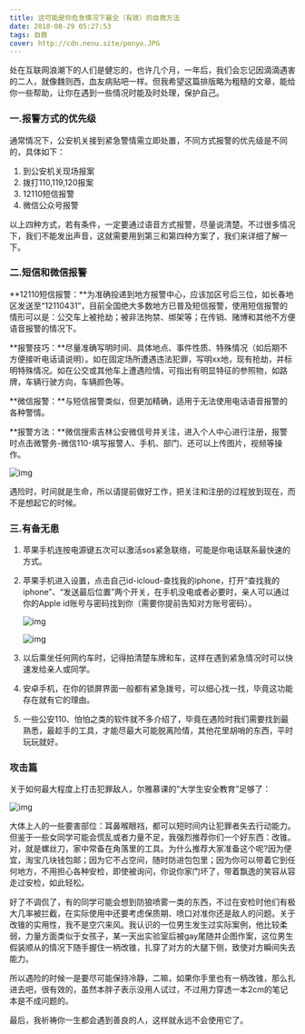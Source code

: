 ```yaml
---
title: 这可能是你危急情况下最全（有效）的自救方法
date: 2018-08-29 05:27:53
tags: 自救
cover: http://cdn.nenu.site/ponyo.JPG
---
```


处在互联网浪潮下的人们是健忘的，也许几个月，一年后，我们会忘记因滴滴遇害的二人，就像魏则西，血友病贴吧一样。但我希望这篇排版略为粗糙的文章，能给你一些帮助，让你在遇到一些情况时能及时处理，保护自己。

### 一.报警方式的优先级

通常情况下，公安机关接到紧急警情需立即处置，不同方式报警的优先级是不同的，具体如下：

1. 到公安机关现场报案
2. 拨打110,119,120报案
3. 12110短信报警
4. 微信公众号报警

以上四种方式，若有条件，一定要通过语音方式报警，尽量说清楚。不过很多情况下，我们不能发出声音，这就需要用到第三和第四种方案了，我们来详细了解一下。

### 二.短信和微信报警

**12110短信报警：**为准确投递到地方报警中心，应该加区号后三位，如长春地区发送至“12110431”，目前全国绝大多数地方已普及短信报警，使用短信报警的情形可以是：公交车上被抢劫；被非法拘禁、绑架等；在传销、赌博和其他不方便语音报警的情况下。

**报警技巧：**尽量准确写明时间、具体地点、事件性质、特殊情况（如后期不方便接听电话请说明）。如在固定场所遭遇违法犯罪，写明xx地，现有抢劫，并标明特殊情况。如在公交或其他车上遭遇险情，可指出有明显特征的参照物，如路牌，车辆行驶方向，车辆颜色等。

**微信报警：**与短信报警类似，但更加精确，适用于无法使用电话语音报警的各种警情。

**报警方法：**微信搜索吉林公安微信号并关注，进入个人中心进行注册，报警时点击微警务-微信110-填写报警人、手机、部门、还可以上传图片，视频等操作。

![img](http://cdn.nenu.site/611.png)

遇险时，时间就是生命，所以请提前做好工作，把关注和注册的过程放到现在，而不是想起它的时候。

### 三.有备无患

1. 苹果手机连按电源键五次可以激活sos紧急联络，可能是你电话联系最快速的方式。

2. 苹果手机进入设置，点击自己id-icloud-查找我的iphone，打开“查找我的iphone”、“发送最后位置”两个开关，在手机没电或者必要时，亲人可以通过你的Apple id账号与密码找到你（需要你提前告知对方账号密码）。

   ![img](http://cdn.nenu.site/612.png)

   ![img](http://cdn.nenu.site/613.png)

3. 以后乘坐任何网约车时，记得拍清楚车牌和车，这样在遇到紧急情况时可以快速发给亲人或同学。

4. 安卓手机，在你的锁屏界面一般都有紧急拨号，可以细心找一找，毕竟这功能存在就有它的理由。

5. 一些公安110、怕怕之类的软件就不多介绍了，毕竟在遇险时我们需要找到最熟悉，最趁手的工具，才能尽最大可能脱离险情，其他花里胡哨的东西，平时玩玩就好。

### 攻击篇

关于如何最大程度上打击犯罪敌人，尔雅慕课的“大学生安全教育”足够了：

![img](http://cdn.nenu.site/614.png)

大体上人的一些要害部位：耳鼻喉眼裆，都可以短时间内让犯罪者失去行动能力。但鉴于一些女同学可能会慌乱或者力量不足，我强烈推荐你们一个好东西：改锥。对，就是螺丝刀，家中常备在角落里的工具。为什么推荐大家准备这个呢?因为便宜，淘宝几块钱包邮；因为它不占空间，随时防进包包里；因为你可以带着它到任何地方，不用担心各种安检，即使被询问，你说你家门坏了，带着飘逸的笑容从容走过安检，如此轻松。

好了不调侃了，有的同学可能会想到防狼喷雾一类的东西，不过在安检时他们有极大几率被拦截，在实际使用中还要考虑保质期、喷口对准你还是敌人的问题。关于改锥的实用性，我不是空穴来风。我认识的一位男生发生过实际案例，他比较柔弱，力量方面类似于女孩子，某一天出实验室后被gay尾随并企图作案，这位男生假装顺从的情况下随手握住一柄改锥，扎穿了对方的大腿下侧，致使对方瞬间失去能力。

所以遇险的时候一是要尽可能保持冷静，二嘛，如果你手里也有一柄改锥，那么扎进去吧，很有效的，虽然本胖子表示没用人试过，不过用力穿透一本2cm的笔记本是不成问题的。

最后，我祈祷你一生都会遇到善良的人，这样就永远不会使用它了。